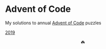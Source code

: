 # Advent of Code
My solutions to annual [Advent of Code](https://adventofcode.com/) puzzles

[2019](./2019)


<div align="center">☘️</div>
